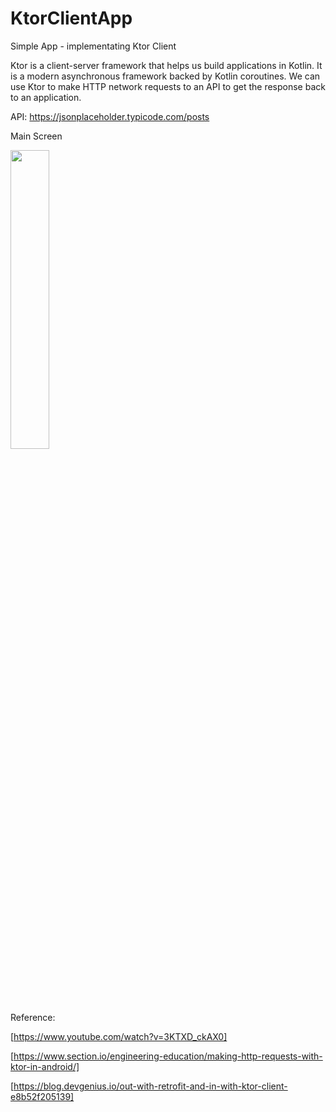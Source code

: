 # KtorClientApp

Simple App - implementating Ktor Client

Ktor is a client-server framework that helps us build applications in Kotlin. It is a modern asynchronous framework backed by Kotlin coroutines.
We can use Ktor to make HTTP network requests to an API to get the response back to an application.

API: https://jsonplaceholder.typicode.com/posts

Main Screen

<img src="https://user-images.githubusercontent.com/69592810/170083376-9480bddc-1aa8-416c-b700-b553d8b2b813.png" width="35%" height="35%">

Reference:

[https://www.youtube.com/watch?v=3KTXD_ckAX0]

[https://www.section.io/engineering-education/making-http-requests-with-ktor-in-android/]

[https://blog.devgenius.io/out-with-retrofit-and-in-with-ktor-client-e8b52f205139]
